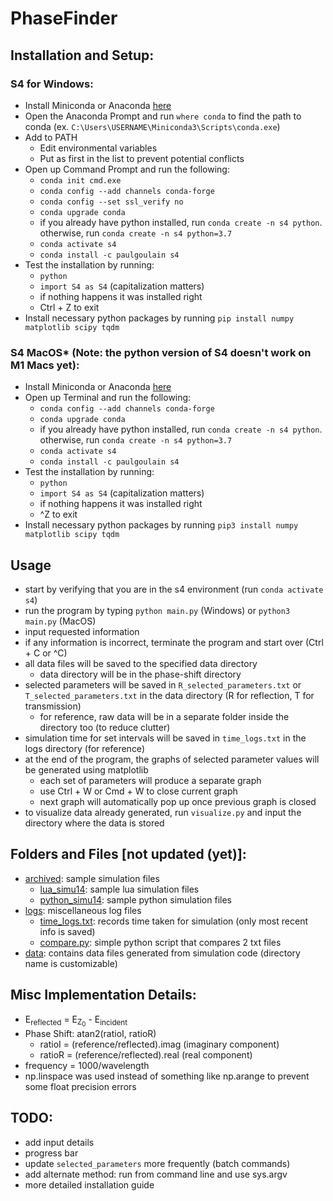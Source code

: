 # PhaseFinder

## Installation and Setup:

### S4 for Windows:
- Install Miniconda or Anaconda [here](https://docs.conda.io/projects/conda/en/4.6.1/user-guide/install/windows.html)
- Open the Anaconda Prompt and run `where conda` to find the path to conda (ex. `C:\Users\USERNAME\Miniconda3\Scripts\conda.exe`)
- Add to PATH
    - Edit environmental variables
    - Put as first in the list to prevent potential conflicts
- Open up Command Prompt and run the following:
    - `conda init cmd.exe`
    - `conda config --add channels conda-forge`
    - `conda config --set ssl_verify no`
    - `conda upgrade conda`
    - if you already have python installed, run `conda create -n s4 python`. otherwise, run `conda create -n s4 python=3.7`
    - `conda activate s4`
    - `conda install -c paulgoulain s4`
- Test the installation by running:
    - `python`
    - `import S4 as S4` (capitalization matters)
    - if nothing happens it was installed right
    - Ctrl + Z to exit
- Install necessary python packages by running `pip install numpy matplotlib scipy tqdm`

### S4 MacOS* (Note: the python version of S4 doesn't work on M1 Macs yet):
- Install Miniconda or Anaconda [here](https://docs.conda.io/projects/conda/en/4.6.1/user-guide/install/macos.html)
- Open up Terminal and run the following:
    - `conda config --add channels conda-forge`
    - `conda upgrade conda`
    - if you already have python installed, run `conda create -n s4 python`. otherwise, run `conda create -n s4 python=3.7`
    - `conda activate s4`
    - `conda install -c paulgoulain s4`
- Test the installation by running:
    - `python`
    - `import S4 as S4` (capitalization matters)
    - if nothing happens it was installed right
    - ^Z to exit
- Install necessary python packages by running `pip3 install numpy matplotlib scipy tqdm`

<!-- ### MacOS Building From Scratch (for M1 Macbooks)
- Install the Command Line Tools: `xcode-select --install`
- Install Homebrew (package manager): `/bin/bash -c "$(curl -fsSL https://raw.githubusercontent.com/Homebrew/install/HEAD/install.sh)"`
- `git clone https://github.com/phoebe-p/S4`
- `cd S4`
- `brew install openblas`
- `brew install fftw`
- `brew install suite-sparse`
- `brew install wget`
- `make boost`
- `pip3 install numpy`
- edit `# CHOLMOD_INC = -I/usr/local/include` -> `CHOLMOD_INC = -I/opt/homebrew/opt/suite-sparse/include` if needed
- edit "S4.h" and move Simulation_SaveSolution and Simulation_LoadSolution out of Internal functions section
- edit `CFLAGS = -Wall -O3 -m64 -mcpu=lightning -mtune=native -msse3 -msse2 -msse -fPIC`
- `make -f Makefile.osx s4_pyext` -->

## Usage
- start by verifying that you are in the s4 environment (run `conda activate s4`)
- run the program by typing `python main.py` (Windows) or `python3 main.py` (MacOS)
- input requested information
- if any information is incorrect, terminate the program and start over (Ctrl + C or ^C)
- all data files will be saved to the specified data directory
    - data directory will be in the phase-shift directory
- selected parameters will be saved in `R_selected_parameters.txt` or ``T_selected_parameters.txt`` in the data directory (R for reflection, T for transmission)
    - for reference, raw data will be in a separate folder inside the directory too (to reduce clutter)
- simulation time for set intervals will be saved in `time_logs.txt` in the logs directory (for reference)
- at the end of the program, the graphs of selected parameter values will be generated using matplotlib
    - each set of parameters will produce a separate graph
    - use Ctrl + W or Cmd + W to close current graph
    - next graph will automatically pop up once previous graph is closed
- to visualize data already generated, run `visualize.py` and input the directory where the data is stored

## Folders and Files [not updated (yet)]:
- [archived](https://github.com/aaronzr1/phase-shift/tree/master/archived): sample simulation files
    - [lua_simu14](https://github.com/aaronzr1/phase-shift/tree/master/archived/lua_simu14): sample lua simulation files
    - [python_simu14](https://github.com/aaronzr1/phase-shift/tree/master/archived/python_simu14): sample python simulation files
- [logs](https://github.com/aaronzr1/phase-shift/tree/master/logs): miscellaneous log files
    - [time_logs.txt](https://github.com/aaronzr1/phase-shift/tree/master/logs/time_logs.txt): records time taken for simulation (only most recent info is saved)
    - [compare.py](https://github.com/aaronzr1/phase-shift/tree/master/logs/compare.py): simple python script that compares 2 txt files
- [data](https://github.com/aaronzr1/phase-shift/tree/master/data): contains data files generated from simulation code (directory name is customizable)

## Misc Implementation Details:
- E<sub>reflected</sub> = E<sub>Z<sub>0</sub></sub> - E<sub>incident</sub>
- Phase Shift: atan2(ratioI, ratioR)
    - ratioI = (reference/reflected).imag (imaginary component)
    - ratioR = (reference/reflected).real (real component)
- frequency = 1000/wavelength
- np.linspace was used instead of something like np.arange to prevent some float precision errors

## TODO:
- add input details
- progress bar
- update `selected_parameters` more frequently (batch commands)
- add alternate method: run from command line and use sys.argv
- more detailed installation guide
